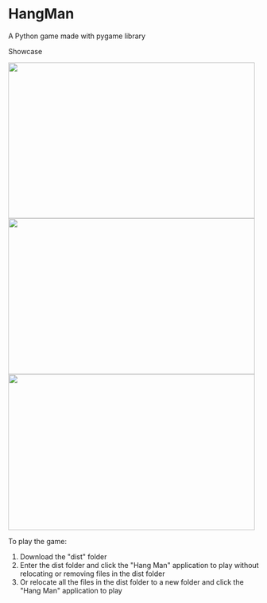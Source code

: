 # HangMan
A Python game made with pygame library

Showcase

<img src="https://user-images.githubusercontent.com/122665327/217315098-09e53d6e-e3aa-4d6b-8368-8336c36a37ef.jpg" width="496" height="313" />
<img src="https://user-images.githubusercontent.com/122665327/217315403-6d658385-3bf6-457e-b1e4-433a0b15211d.jpg" width="496" height="313" />
<img src="https://user-images.githubusercontent.com/122665327/217315504-c41a45c5-6eda-456a-90b5-f381856ea532.jpg" width="496" height="313" />


To play the game:
1. Download the "dist" folder
2. Enter the dist folder and click the "Hang Man" application to play without relocating or removing files in the dist folder
3. Or relocate all the files in the dist folder to a new folder and click the "Hang Man" application to play
